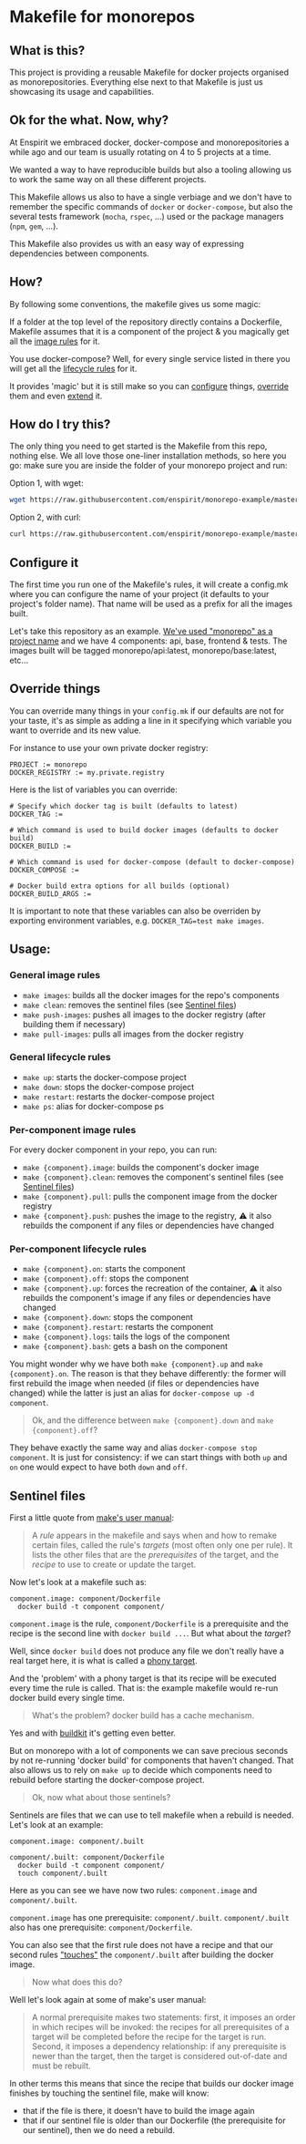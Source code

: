 # Makefile for monorepos

## What is this?

This project is providing a reusable Makefile for docker projects organised as monorepositories.
Everything else next to that Makefile is just us showcasing its usage and capabilities.

## Ok for the what. Now, why?

At Enspirit we embraced docker, docker-compose and monorepositories a while ago and our team is usually rotating on 4 to 5 projects at a time.

We wanted a way to have reproducible builds but also a tooling allowing us to work the same way on all these different projects.

This Makefile allows us also to have a single verbiage and we don't have to remember the specific commands of `docker` or `docker-compose`, but also the several tests framework (`mocha`, `rspec`, ...) used or the package managers (`npm`, `gem`, ...).

This Makefile also provides us with an easy way of expressing dependencies between components.

## How?

By following some conventions, the makefile gives us some magic:

If a folder at the top level of the repository directly contains a Dockerfile, Makefile assumes that it is a component of the project & you magically get all the [image rules](#per-component-image-rules) for it.

You use docker-compose? Well, for every single service listed in there you will get all the [lifecycle rules](#per-component-lifecycle-rules) for it.

It provides 'magic' but it is still make so you can [configure](#configure-it) things, [override](#overrides-things) them and even [extend](#extend-it) it.

## How do I try this?

The only thing you need to get started is the Makefile from this repo, nothing else.
We all love those one-liner installation methods, so here you go: make sure you are inside the folder of your monorepo project and run:

Option 1, with wget:
```bash
wget https://raw.githubusercontent.com/enspirit/monorepo-example/master/Makefile
```

Option 2, with curl:
```bash
curl https://raw.githubusercontent.com/enspirit/monorepo-example/master/Makefile -o Makefile
```

## Configure it

The first time you run one of the Makefile's rules, it will create a config.mk where you can configure the name of your project (it defaults to your project's folder name). That name will be used as a prefix for all the images built.

Let's take this repository as an example. [We've used "monorepo" as a project name](config.mk#1) and we have 4 components: api, base, frontend & tests. The images built will be tagged monorepo/api:latest, monorepo/base:latest, etc...

## Override things

You can override many things in your `config.mk` if our defaults are not for your taste, it's as simple as adding a line in it specifying which variable you want to override and its new value.

For instance to use your own private docker registry:
```
PROJECT := monorepo
DOCKER_REGISTRY := my.private.registry
```

Here is the list of variables you can override:

```
# Specify which docker tag is built (defaults to latest)
DOCKER_TAG :=

# Which command is used to build docker images (defaults to docker build)
DOCKER_BUILD :=

# Which command is used for docker-compose (default to docker-compose)
DOCKER_COMPOSE :=

# Docker build extra options for all builds (optional)
DOCKER_BUILD_ARGS :=
```

It is important to note that these variables can also be overriden by exporting environment variables, e.g. `DOCKER_TAG=test make images`.

## Usage:

### General image rules

* `make images`: builds all the docker images for the repo's components
* `make clean`: removes the sentinel files (see [Sentinel files](#sentinel-files))
* `make push-images`: pushes all images to the docker registry (after building them if necessary)
* `make pull-images`: pulls all images from the docker registry

### General lifecycle rules

* `make up`: starts the docker-compose project
* `make down`: stops the docker-compose project
* `make restart`: restarts the docker-compose project
* `make ps`: alias for docker-compose ps

### Per-component image rules

For every docker component in your repo, you can run:

* `make {component}.image`: builds the component's docker image
* `make {component}.clean`: removes the component's sentinel files (see [Sentinel files](#sentinel-files))
* `make {component}.pull`: pulls the component image from the docker registry
* `make {component}.push`: pushes the image to the registry, :warning: it also rebuilds the component if any files or dependencies have changed

### Per-component lifecycle rules

* `make {component}.on`: starts the component
* `make {component}.off`: stops the component
* `make {component}.up`: forces the recreation of the container, :warning: it also rebuilds the component's image if any files or dependencies have changed
* `make {component}.down`: stops the component
* `make {component}.restart`: restarts the component
* `make {component}.logs`: tails the logs of the component
* `make {component}.bash`: gets a bash on the component

You might wonder why we have both `make {component}.up` and `make {component}.on`. The reason is that they behave differently: the former will first rebuild the image when needed (if files or dependencies have changed) while the latter is just an alias for `docker-compose up -d component`.

> Ok, and the difference between `make {component}.down` and `make {component}.off`?

They behave exactly the same way and alias `docker-compose stop component`. It is just for  consistency: if we can start things with both `up` and `on` one would expect to have both `down` and `off`.

## Sentinel files

First a little quote from [make's user manual](https://www.gnu.org/software/make/manual/html_node/Rules.html):

> A *rule* appears in the makefile and says when and how to remake certain files, called the rule's *targets* (most often only one per rule). It lists the other files that are the *prerequisites* of the target, and the *recipe* to use to create or update the target.

Now let's look at a makefile such as:

```make
component.image: component/Dockerfile
  docker build -t component component/
```

`component.image` is the rule, `component/Dockerfile` is a prerequisite and the recipe is the second line with `docker build ...`. But what about the *target*?

Well, since `docker build` does not produce any file we don't really have a real target here, it is what is called a [phony target](https://www.gnu.org/software/make/manual/html_node/Phony-Targets.html#Phony-Targets).

And the 'problem' with a phony target is that its recipe will be executed every time the rule is called. That is: the example makefile would re-run docker build every single time.

> What's the problem? docker build has a cache mechanism.

Yes and with [buildkit](https://docs.docker.com/develop/develop-images/build_enhancements/) it's getting even better.

But on monorepo with a lot of components we can save precious seconds by not re-running 'docker build' for components that haven't changed. That also allows us to rely on `make up` to decide which components need to rebuild before starting the docker-compose project.

> Ok, now what about those sentinels?

Sentinels are files that we can use to tell makefile when a rebuild is needed.
Let's look at an example:

```make
component.image: component/.built

component/.built: component/Dockerfile
  docker build -t component component/
  touch component/.built
```

Here as you can see we have now two rules: `component.image` and `component/.built`.

`component.image` has one prerequisite: `component/.built`.
`component/.built` also has one prerequisite: `component/Dockerfile`.

You can also see that the first rule does not have a recipe and that our second rules ["touches"](https://man7.org/linux/man-pages/man1/touch.1.html) the `component/.built` after building the docker image.

> Now what does this do?

Well let's look again at some of make's user manual:

> A normal prerequisite makes two statements: first, it imposes an order in which recipes will be invoked: the recipes for all prerequisites of a target will be completed before the recipe for the target is run. Second, it imposes a dependency relationship: if any prerequisite is newer than the target, then the target is considered out-of-date and must be rebuilt.

In other terms this means that since the recipe that builds our docker image finishes by touching the sentinel file, make will know:
* that if the file is there, it doesn't have to build the image again
* that if our sentinel file is older than our Dockerfile (the prerequisite for our sentinel), then we do need a rebuild.
